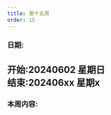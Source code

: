 ```yaml
---
title: 第十五周
order: 15
---
```


### 日期:   
**开始:20240602 星期日**   
**结束:202406xx 星期x**   
---

### 本周内容:  